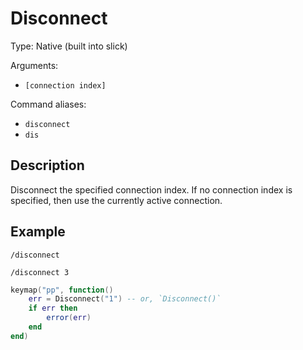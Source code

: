 # Disconnect

Type: Native (built into slick)

Arguments:
- `[connection index]`

Command aliases:
- `disconnect`
- `dis`

## Description

Disconnect the specified connection index. If no connection index is specified, then use the
currently active connection.

## Example

`/disconnect`

`/disconnect 3`

```lua
keymap("pp", function()
	err = Disconnect("1") -- or, `Disconnect()`
	if err then
		error(err)
	end
end)
```
